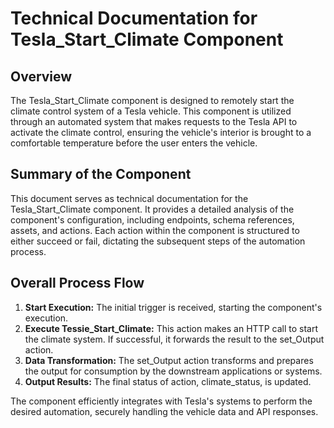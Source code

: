 # Technical Documentation for Tesla_Start_Climate Component

## Overview
The Tesla_Start_Climate component is designed to remotely start the climate control system of a Tesla vehicle. This component is utilized through an automated system that makes requests to the Tesla API to activate the climate control, ensuring the vehicle's interior is brought to a comfortable temperature before the user enters the vehicle.

## Summary of the Component
This document serves as technical documentation for the Tesla_Start_Climate component. It provides a detailed analysis of the component's configuration, including endpoints, schema references, assets, and actions. Each action within the component is structured to either succeed or fail, dictating the subsequent steps of the automation process.


## Overall Process Flow
1. **Start Execution:** The initial trigger is received, starting the component's execution.
2. **Execute Tessie_Start_Climate:** This action makes an HTTP call to start the climate system. If successful, it forwards the result to the set_Output action.
3. **Data Transformation:** The set_Output action transforms and prepares the output for consumption by the downstream applications or systems.
4. **Output Results:** The final status of action, climate_status, is updated.

The component efficiently integrates with Tesla's systems to perform the desired automation, securely handling the vehicle data and API responses.